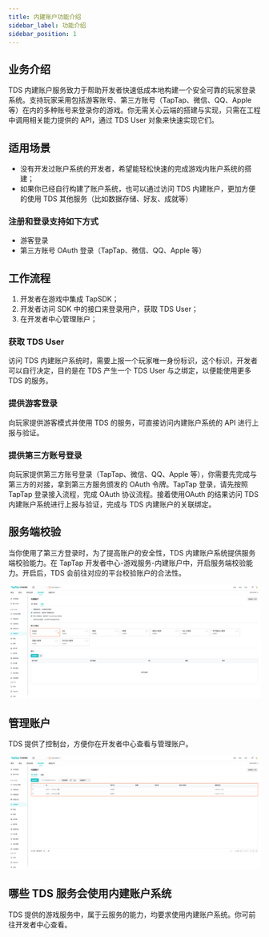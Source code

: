 ```yaml
---
title: 内建账户功能介绍
sidebar_label: 功能介绍
sidebar_position: 1
---
```


## 业务介绍

TDS 内建账户服务致力于帮助开发者快速低成本地构建一个安全可靠的玩家登录系统。支持玩家采用包括游客账号、第三方账号（TapTap、微信、QQ、Apple 等）在内的多种账号来登录你的游戏。你无需关心云端的搭建与实现，只需在工程中调用相关能力提供的 API，通过 TDS User 对象来快速实现它们。

## 适用场景

- 没有开发过账户系统的开发者，希望能轻松快速的完成游戏内账户系统的搭建；
- 如果你已经自行构建了账户系统，也可以通过访问 TDS 内建账户，更加方便的使用 TDS 其他服务（比如数据存储、好友、成就等）

### 注册和登录支持如下方式

- 游客登录
- 第三方账号 OAuth 登录（TapTap、微信、QQ、Apple 等）

## 工作流程

1. 开发者在游戏中集成 TapSDK；
2. 开发者访问 SDK 中的接口来登录用户，获取 TDS User；
3. 在开发者中心管理账户；

### 获取 TDS User

访问 TDS 内建账户系统时，需要上报一个玩家唯一身份标识，这个标识，开发者可以自行决定，目的是在 TDS 产生一个 TDS User 与之绑定，以便能使用更多 TDS 的服务。

### 提供游客登录

向玩家提供游客模式并使用 TDS 的服务，可直接访问内建账户系统的 API 进行上报与验证。

### 提供第三方账号登录

向玩家提供第三方账号登录（TapTap、微信、QQ、Apple 等），你需要先完成与第三方的对接，拿到第三方服务颁发的 OAuth 令牌。TapTap 登录，请先按照 TapTap 登录接入流程，完成 OAuth 协议流程。接着使用OAuth 的结果访问 TDS 内建账户系统进行上报与验证，完成与 TDS 内建账户的关联绑定。

## 服务端校验

当你使用了第三方登录时，为了提高账户的安全性，TDS 内建账户系统提供服务端校验能力。在 TapTap 开发者中心-游戏服务-内建账户中，开启服务端校验能力。开启后，TDS 会前往对应的平台校验账户的合法性。

![第三方集成](/img/tdsuser-oauth-providers.png)

## 管理账户

TDS 提供了控制台，方便你在开发者中心查看与管理账户。

![用户管理](/img/lc-users-console.png)

## 哪些 TDS 服务会使用内建账户系统

TDS 提供的游戏服务中，属于云服务的能力，均要求使用内建账户系统。你可前往开发者中心查看。
